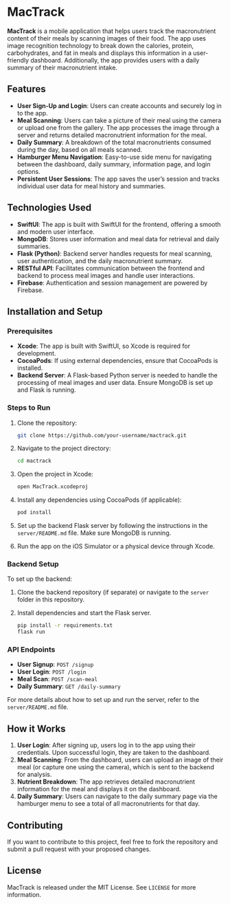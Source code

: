 # MacTrack

**MacTrack** is a mobile application that helps users track the macronutrient content of their meals by scanning images of their food. The app uses image recognition technology to break down the calories, protein, carbohydrates, and fat in meals and displays this information in a user-friendly dashboard. Additionally, the app provides users with a daily summary of their macronutrient intake. 

## Features

- **User Sign-Up and Login**: Users can create accounts and securely log in to the app.
- **Meal Scanning**: Users can take a picture of their meal using the camera or upload one from the gallery. The app processes the image through a server and returns detailed macronutrient information for the meal.
- **Daily Summary**: A breakdown of the total macronutrients consumed during the day, based on all meals scanned.
- **Hamburger Menu Navigation**: Easy-to-use side menu for navigating between the dashboard, daily summary, information page, and login options.
- **Persistent User Sessions**: The app saves the user’s session and tracks individual user data for meal history and summaries.

## Technologies Used

- **SwiftUI**: The app is built with SwiftUI for the frontend, offering a smooth and modern user interface.
- **MongoDB**: Stores user information and meal data for retrieval and daily summaries.
- **Flask (Python)**: Backend server handles requests for meal scanning, user authentication, and the daily macronutrient summary.
- **RESTful API**: Facilitates communication between the frontend and backend to process meal images and handle user interactions.
- **Firebase**: Authentication and session management are powered by Firebase.

## Installation and Setup

### Prerequisites

- **Xcode**: The app is built with SwiftUI, so Xcode is required for development.
- **CocoaPods**: If using external dependencies, ensure that CocoaPods is installed.
- **Backend Server**: A Flask-based Python server is needed to handle the processing of meal images and user data. Ensure MongoDB is set up and Flask is running.

### Steps to Run

1. Clone the repository:

    ```bash
    git clone https://github.com/your-username/mactrack.git
    ```

2. Navigate to the project directory:

    ```bash
    cd mactrack
    ```

3. Open the project in Xcode:

    ```bash
    open MacTrack.xcodeproj
    ```

4. Install any dependencies using CocoaPods (if applicable):

    ```bash
    pod install
    ```

5. Set up the backend Flask server by following the instructions in the `server/README.md` file. Make sure MongoDB is running.

6. Run the app on the iOS Simulator or a physical device through Xcode.

### Backend Setup

To set up the backend:

1. Clone the backend repository (if separate) or navigate to the `server` folder in this repository.
   
2. Install dependencies and start the Flask server.

    ```bash
    pip install -r requirements.txt
    flask run
    ```

### API Endpoints

- **User Signup**: `POST /signup`
- **User Login**: `POST /login`
- **Meal Scan**: `POST /scan-meal`
- **Daily Summary**: `GET /daily-summary`

For more details about how to set up and run the server, refer to the `server/README.md` file.

## How it Works

1. **User Login**: After signing up, users log in to the app using their credentials. Upon successful login, they are taken to the dashboard.
2. **Meal Scanning**: From the dashboard, users can upload an image of their meal (or capture one using the camera), which is sent to the backend for analysis.
3. **Nutrient Breakdown**: The app retrieves detailed macronutrient information for the meal and displays it on the dashboard.
4. **Daily Summary**: Users can navigate to the daily summary page via the hamburger menu to see a total of all macronutrients for that day.

## Contributing

If you want to contribute to this project, feel free to fork the repository and submit a pull request with your proposed changes.

## License

MacTrack is released under the MIT License. See `LICENSE` for more information.
